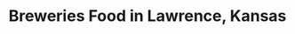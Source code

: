 ---
active: true
name: Breweries
sitemap: true
slug: breweries
title: Breweries Food in Lawrence, Kansas
---